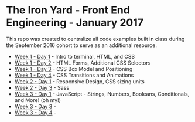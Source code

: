 # The Iron Yard - Front End Engineering - January 2017
This repo was created to centralize all code examples built in class during the September 2016 cohort to serve as an additional resource.

- [Week 1 - Day 1](week1-day1) - Intro to terminal, HTML, and CSS
- [Week 1 - Day 2](week1-day2) - HTML Forms, Additional CSS Selectors
- [Week 1 - Day 3](week1-day3) - CSS Box Model and Positioning
- [Week 1 - Day 4](week1-day4) - CSS Transitions and Animations
- [Week 2 - Day 1](week2-day1) - Responsive Design, CSS sizing units
- [Week 2 - Day 3](week2-day3) - Sass
- [Week 3 - Day 1](week3-day1) - JavaScript - Strings, Numbers, Booleans, Conditionals, and More! (oh my!)
- [Week 3 - Day 3](week3-day3) -
- [Week 3 - Day 4](week3-day4) - 
